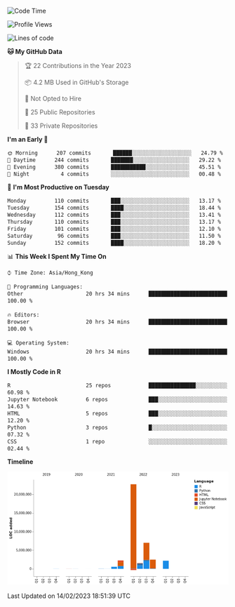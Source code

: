 

<!--**wt12318/wt12318** is a ✨ _special_ ✨ repository because its `README.md` (this file) appears on your GitHub profile.-->

<!--START_SECTION:waka-->
![Code Time](http://img.shields.io/badge/Code%20Time-587%20hrs%2044%20mins-blue)

![Profile Views](http://img.shields.io/badge/Profile%20Views-0-blue)

![Lines of code](https://img.shields.io/badge/From%20Hello%20World%20I%27ve%20Written-39%20Million%20lines%20of%20code-blue)

**🐱 My GitHub Data** 

> 🏆 22 Contributions in the Year 2023
 > 
> 📦 4.2 MB Used in GitHub's Storage 
 > 
> 🚫 Not Opted to Hire
 > 
> 📜 25 Public Repositories 
 > 
> 🔑 33 Private Repositories  
 > 
**I'm an Early 🐤** 

```text
🌞 Morning      207 commits       ██████░░░░░░░░░░░░░░░░░░░   24.79 % 
🌆 Daytime      244 commits       ███████░░░░░░░░░░░░░░░░░░   29.22 % 
🌃 Evening      380 commits       ███████████░░░░░░░░░░░░░░   45.51 % 
🌙 Night          4 commits       ░░░░░░░░░░░░░░░░░░░░░░░░░   00.48 % 

```
📅 **I'm Most Productive on Tuesday** 

```text
Monday         110 commits       ███░░░░░░░░░░░░░░░░░░░░░░   13.17 % 
Tuesday        154 commits       ████░░░░░░░░░░░░░░░░░░░░░   18.44 % 
Wednesday      112 commits       ███░░░░░░░░░░░░░░░░░░░░░░   13.41 % 
Thursday       110 commits       ███░░░░░░░░░░░░░░░░░░░░░░   13.17 % 
Friday         101 commits       ███░░░░░░░░░░░░░░░░░░░░░░   12.10 % 
Saturday        96 commits       ███░░░░░░░░░░░░░░░░░░░░░░   11.50 % 
Sunday         152 commits       ████░░░░░░░░░░░░░░░░░░░░░   18.20 % 

```


📊 **This Week I Spent My Time On** 

```text
⌚︎ Time Zone: Asia/Hong_Kong

💬 Programming Languages: 
Other                    20 hrs 34 mins      █████████████████████████   100.00 % 

🔥 Editors: 
Browser                  20 hrs 34 mins      █████████████████████████   100.00 % 

💻 Operating System: 
Windows                  20 hrs 34 mins      █████████████████████████   100.00 % 

```

**I Mostly Code in R** 

```text
R                        25 repos            ███████████████░░░░░░░░░░   60.98 % 
Jupyter Notebook         6 repos             ███░░░░░░░░░░░░░░░░░░░░░░   14.63 % 
HTML                     5 repos             ███░░░░░░░░░░░░░░░░░░░░░░   12.20 % 
Python                   3 repos             █░░░░░░░░░░░░░░░░░░░░░░░░   07.32 % 
CSS                      1 repo              ░░░░░░░░░░░░░░░░░░░░░░░░░   02.44 % 

```


**Timeline**

![Chart not found](https://raw.githubusercontent.com/wt12318/wt12318/main/charts/bar_graph.png) 


 Last Updated on 14/02/2023 18:51:39 UTC
<!--END_SECTION:waka-->


